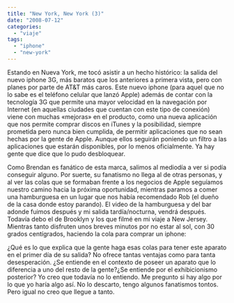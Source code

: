 ```yaml
---
title: "New York, New York (3)"
date: "2008-07-12"
categories: 
  - "viaje"
tags: 
  - "iphone"
  - "new-york"
---
```


Estando en Nueva York, me tocó asistir a un hecho histórico: la salida del nuevo iphone 3G, más baratos que los anteriores a primera vista, pero con planes por parte de AT&T más caros. Este nuevo iphone (para aquel que no lo sabe es el teléfono celular que lanzó Apple) además de contar con la tecnologí­a 3G que permite una mayor velocidad en la navegación por Internet (en aquellas ciudades que cuentan con este tipo de conexión) viene con muchas «mejoras» en el producto, como una nueva aplicación que nos permite comprar discos en iTunes y la posibilidad, siempre prometida pero nunca bien cumplida, de permitir aplicaciones que no sean hechas por la gente de Apple. Aunque ellos seguirán poniendo un filtro a las aplicaciones que estarán disponibles, por lo menos oficialmente. Ya hay gente que dice que lo pudo desbloquear.

Como Brendan es fanático de esta marca, salimos al mediodí­a a ver si podí­a conseguir alguno. Por suerte, su fanatismo no llega al de otras personas, y al ver las colas que se formaban frente a los negocios de Apple seguíamos nuestro camino hacia la próxima oportunidad, mientras paramos a comer una hamburguesa en un lugar que nos habí­a recomendado Rob (el dueño de la casa donde estoy parando). El video de la hamburguesa y del bar adonde fuimos después y mi salida tardí­a/nocturna, vendrá después. Todaví­a debo el de Brooklyn y los que filmé en mi viaje a New Jersey. Mientras tanto disfruten unos breves minutos por no estar al sol, con 30 grados centí­grados, haciendo la cola para comprar un iphone:

¿Qué es lo que explica que la gente haga esas colas para tener este aparato en el primer dí­a de su salida? No ofrece tantas ventajas como para tanta desesperación. ¿Se entiende en el contexto de poseer un aparato que lo diferencia a uno del resto de la gente?¿Se entiende por el exhibicionismo posterior? Yo creo que todaví­a no lo entiendo. Me pregunto si hay algo por lo que yo harí­a algo así­. No lo descarto, tengo algunos fanatismos tontos. Pero igual no creo que llegue a tanto.

